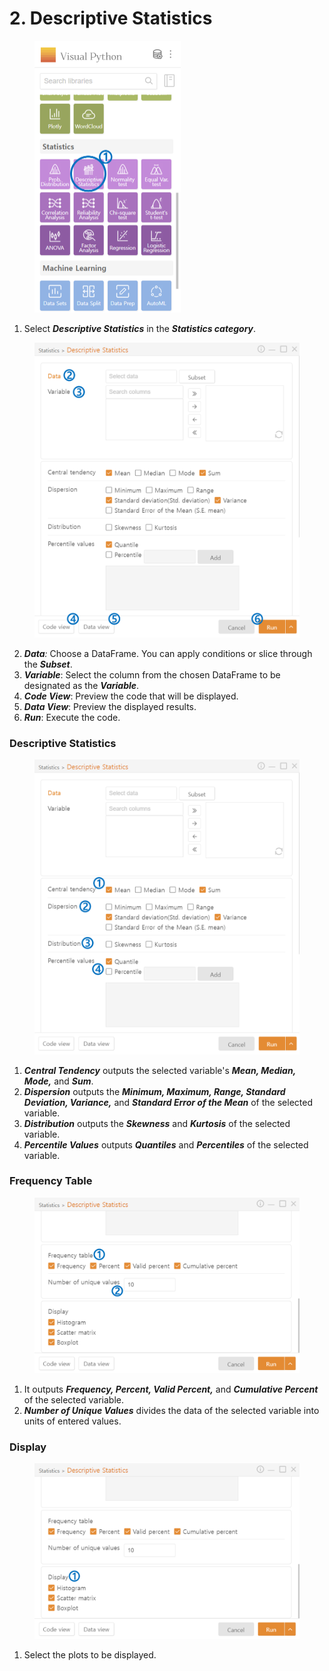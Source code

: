 # 2. Descriptive Statistics

<figure><img src="../.gitbook/assets/image (82).png" alt="" width="234"><figcaption></figcaption></figure>

1. Select _**Descriptive Statistics**_ in the _**Statistics category**_.



<figure><img src="../.gitbook/assets/image (83).png" alt="" width="563"><figcaption></figcaption></figure>

2. _**Data**:_ Choose a DataFrame. You can apply conditions or slice through the _**Subset**_.
3. _**Variable**_: Select the column from the chosen DataFrame to be designated as the _**Variable**_.
4. _**Code View**_: Preview the code that will be displayed.
5. _**Data View**_: Preview the displayed results.
6. _**Run**_: Execute the code.



### Descriptive Statistics



<figure><img src="../.gitbook/assets/image (84).png" alt="" width="563"><figcaption></figcaption></figure>

1. _**Central Tendency**_ outputs the selected variable's _**Mean, Median, Mode,**_ and _**Sum**_.
2. _**Dispersion**_ outputs the _**Minimum, Maximum, Range, Standard Deviation, Variance,**_ and _**Standard Error of the Mean**_ of the selected variable.
3. _**Distribution**_ outputs the _**Skewness**_ and _**Kurtosis**_ of the selected variable.
4. _**Percentile Values**_ outputs _**Quantiles**_ and _**Percentiles**_ of the selected variable.



### Frequency Table



<figure><img src="../.gitbook/assets/image (85).png" alt="" width="563"><figcaption></figcaption></figure>

1. It outputs _**Frequency, Percent, Valid Percent,**_ and _**Cumulative Percent**_ of the selected variable.
2. _**Number of Unique Values**_ divides the data of the selected variable into units of entered values.



### Display



<figure><img src="../.gitbook/assets/image (86).png" alt="" width="563"><figcaption></figcaption></figure>

1. Select the plots to be displayed.

